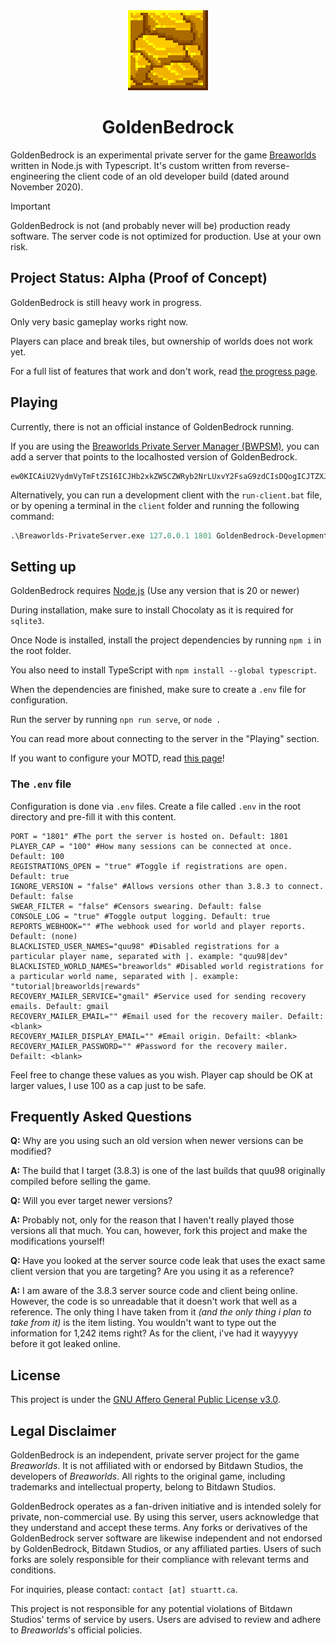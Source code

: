 <div align="center">
<!--<img src="./readme/logotext.png">-->
<img src="./readme/logo.png" width="128" height="128">
<h1>GoldenBedrock</h1>
</div>

<!------->

GoldenBedrock is an experimental private server for the game [Breaworlds](https://breaworldsgame.com) written in Node.js with Typescript. It's custom written from reverse-engineering the client code of an old developer build (dated around November 2020).

> [!IMPORTANT]  
> GoldenBedrock is not (and probably never will be) production ready software. 
> The server code is not optimized for production.
> Use at your own risk.

## Project Status: Alpha (Proof of Concept)

GoldenBedrock is still heavy work in progress. 

Only very basic gameplay works right now.

Players can place and break tiles, but ownership of worlds does not work yet.

For a full list of features that work and don't work, read [the progress page](./PROGRESS.MD).

## Playing

Currently, there is not an official instance of GoldenBedrock running.

If you are using the [Breaworlds Private Server Manager (BWPSM)](https://github.com/RealMCoded/Breaworlds-PrivateServerManager), you can add a server that points to the localhosted version of GoldenBedrock.

```
ew0KICAiU2VydmVyTmFtZSI6ICJHb2xkZW5CZWRyb2NrLUxvY2FsaG9zdCIsDQogICJTZXJ2ZXJJcCI6ICIxMjcuMC4wLjEiLA0KICAiU2VydmVyUG9ydCI6ICIxODAxIiwNCiAgIlNlcnZlckJpbyI6ICJBIGxvY2FsaG9zdGVkIHZlcnNpb24gb2YgR29sZGVuQmVkcm9jaywgZm9yIGRldmVsb3BtZW50IHVzZS4iLA0KICAiU2VydmVyU29jaWFsTGluayI6ICIiLA0KICAiU2VydmVyU29jaWFsTmFtZSI6ICIiDQp9
```

Alternatively, you can run a development client with the `run-client.bat` file, or by opening a terminal in the `client` folder and running the following command:
```ps
.\Breaworlds-PrivateServer.exe 127.0.0.1 1801 GoldenBedrock-Development
```

## Setting up

GoldenBedrock requires [Node.js](https://nodejs.org/en) (Use any version that is 20 or newer)

During installation, make sure to install Chocolaty as it is required for `sqlite3`.

Once Node is installed, install the project dependencies by running `npm i` in the root folder.

You also need to install TypeScript with `npm install --global typescript`.

When the dependencies are finished, make sure to create a `.env` file for configuration.

Run the server by running `npn run serve`, or `node .`

You can read more about connecting to the server in the "Playing" section.

If you want to configure your MOTD, read [this page](./MOTD-GUIDE.md)!

### The `.env` file

Configuration is done via `.env` files. Create a file called `.env` in the root directory and pre-fill it with this content.

```env
PORT = "1801" #The port the server is hosted on. Default: 1801
PLAYER_CAP = "100" #How many sessions can be connected at once. Default: 100
REGISTRATIONS_OPEN = "true" #Toggle if registrations are open. Default: true
IGNORE_VERSION = "false" #Allows versions other than 3.8.3 to connect. Default: false
SWEAR_FILTER = "false" #Censors swearing. Default: false
CONSOLE_LOG = "true" #Toggle output logging. Default: true
REPORTS_WEBHOOK="" #The webhook used for world and player reports. Default: (none)
BLACKLISTED_USER_NAMES="quu98" #Disabled registrations for a particular player name, separated with |. example: "quu98|dev"
BLACKLISTED_WORLD_NAMES="breaworlds" #Disabled world registrations for a particular world name, separated with |. example: "tutorial|breaworlds|rewards"
RECOVERY_MAILER_SERVICE="gmail" #Service used for sending recovery emails. Default: gmail
RECOVERY_MAILER_EMAIL="" #Email used for the recovery mailer. Defailt: <blank>
RECOVERY_MAILER_DISPLAY_EMAIL="" #Email origin. Defailt: <blank>
RECOVERY_MAILER_PASSWORD="" #Password for the recovery mailer. Defailt: <blank>
```

Feel free to change these values as you wish. Player cap should be OK at larger values, I use 100 as a cap just to be safe.

## Frequently Asked Questions

**Q:** Why are you using such an old version when newer versions can be modified?

**A:** The build that I target (3.8.3) is one of the last builds that quu98 originally compiled before selling the game. 

**Q:** Will you ever target newer versions?

**A:** Probably not, only for the reason that I haven't really played those versions all that much. You can, however, fork this project and make the modifications yourself!

**Q:** Have you looked at the server source code leak that uses the exact same client version that you are targeting? Are you using it as a reference? 

**A:** I am aware of the 3.8.3 server source code and client being online. However, the code is so unreadable that it doesn't work that well as a reference. The only thing I have taken from it *(and the only thing i plan to take from it)* is the item listing. You wouldn't want to type out the information for 1,242 items right? As for the client, i've had it wayyyyy before it got leaked online.

## License

This project is under the [GNU Affero General Public License v3.0](https://www.gnu.org/licenses/agpl-3.0.en.html).

## Legal Disclaimer

GoldenBedrock is an independent, private server project for the game *Breaworlds*. It is not affiliated with or endorsed by Bitdawn Studios, the developers of *Breaworlds*. All rights to the original game, including trademarks and intellectual property, belong to Bitdawn Studios.  

GoldenBedrock operates as a fan-driven initiative and is intended solely for private, non-commercial use. By using this server, users acknowledge that they understand and accept these terms. Any forks or derivatives of the GoldenBedrock server software are likewise independent and not endorsed by GoldenBedrock, Bitdawn Studios, or any affiliated parties. Users of such forks are solely responsible for their compliance with relevant terms and conditions.  

For inquiries, please contact: `contact [at] stuartt.ca`.  

This project is not responsible for any potential violations of Bitdawn Studios' terms of service by users. Users are advised to review and adhere to *Breaworlds*'s official policies.  